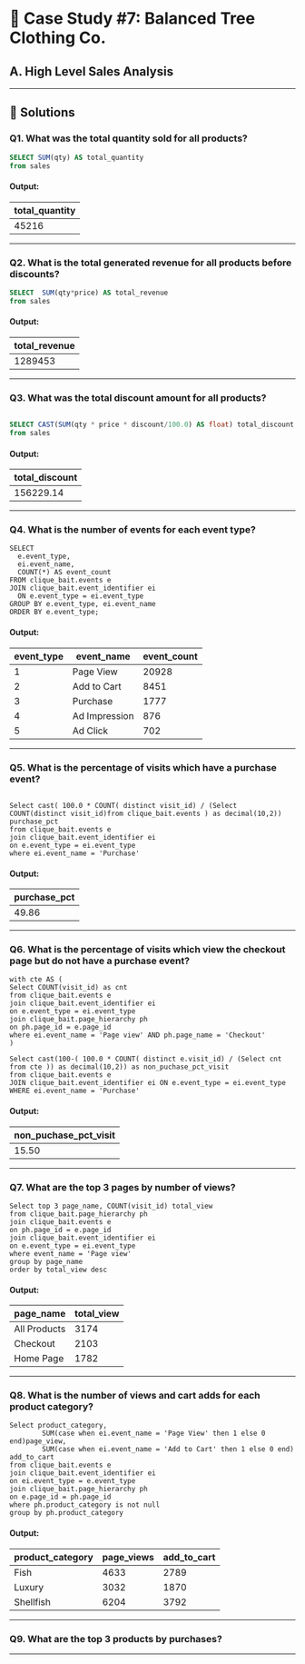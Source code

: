 
# 👕 Case Study #7: Balanced Tree Clothing Co.

## A. High Level Sales Analysis
---

## 🚀 Solutions

### **Q1. What was the total quantity sold for all products?**

```sql
SELECT SUM(qty) AS total_quantity
from sales
```

#### Output:
| total_quantity |
|--------------  |
| 45216          |

---

### **Q2. What is the total generated revenue for all products before discounts?**

```SQL
SELECT  SUM(qty*price) AS total_revenue
from sales
```
#### Output:
|  total_revenue  |
|-------------    |
| 1289453         |

---
### **Q3. What was the total discount amount for all products?**

```SQL

SELECT CAST(SUM(qty * price * discount/100.0) AS float) total_discount
from sales 
```

#### Output:
|  total_discount  |
|---------------   |
| 156229.14        |

---
### **Q4. What is the number of events for each event type?**

```
SELECT 
  e.event_type,
  ei.event_name,
  COUNT(*) AS event_count
FROM clique_bait.events e
JOIN clique_bait.event_identifier ei
  ON e.event_type = ei.event_type
GROUP BY e.event_type, ei.event_name
ORDER BY e.event_type;
```
#### Output:
| event_type | event_name    | event_count  |
|------------|---------------|--------------|
| 1          | Page View     | 20928        |
| 2          | Add to Cart   | 8451         |
| 3          | Purchase      | 1777         |
| 4          | Ad Impression | 876          |
| 5          | Ad Click      | 702          |


---

### **Q5. What is the percentage of visits which have a purchase event?**

```

Select cast( 100.0 * COUNT( distinct visit_id) / (Select COUNT(distinct visit_id)from clique_bait.events ) as decimal(10,2)) purchase_pct
from clique_bait.events e
join clique_bait.event_identifier ei
on e.event_type = ei.event_type
where ei.event_name = 'Purchase'

```

#### Output:
| purchase_pct  |
|---------------|
| 49.86         |

---

### **Q6. What is the percentage of visits which view the checkout page but do not have a purchase event?**

```
with cte AS (
Select COUNT(visit_id) as cnt
from clique_bait.events e
join clique_bait.event_identifier ei
on e.event_type = ei.event_type
join clique_bait.page_hierarchy ph
on ph.page_id = e.page_id
where ei.event_name = 'Page view' AND ph.page_name = 'Checkout'
)

Select cast(100-( 100.0 * COUNT( distinct e.visit_id) / (Select cnt from cte )) as decimal(10,2)) as non_puchase_pct_visit
from clique_bait.events e
JOIN clique_bait.event_identifier ei ON e.event_type = ei.event_type
WHERE ei.event_name = 'Purchase'

```
#### Output:

| non_puchase_pct_visit           |
|---------------------------------|
| 15.50                           |

---

### **Q7. What are the top 3 pages by number of views?**

```
Select top 3 page_name, COUNT(visit_id) total_view
from clique_bait.page_hierarchy ph
join clique_bait.events e
on ph.page_id = e.page_id
join clique_bait.event_identifier ei
on e.event_type = ei.event_type
where event_name = 'Page view'
group by page_name
order by total_view desc

```
#### Output:
| page_name    | total_view  |
|--------------|-------------|
| All Products | 3174        |
| Checkout     | 2103        |
| Home Page    | 1782        |


---

### **Q8. What is the number of views and cart adds for each product category?**

```
Select product_category, 
		SUM(case when ei.event_name = 'Page View' then 1 else 0 end)page_view,
		SUM(case when ei.event_name = 'Add to Cart' then 1 else 0 end) add_to_cart
from clique_bait.events e
join clique_bait.event_identifier ei
on ei.event_type = e.event_type
join clique_bait.page_hierarchy ph
on e.page_id = ph.page_id
where ph.product_category is not null
group by ph.product_category

```
#### Output:
| product_category | page_views | add_to_cart  |
|------------------|------------|------------|
| Fish             | 4633       | 2789       |
| Luxury           | 3032       | 1870       |
| Shellfish        | 6204       | 3792       |

---

### **Q9. What are the top 3 products by purchases?**

---